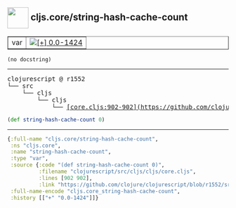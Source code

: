 ## <img width="48px" valign="middle" src="http://i.imgur.com/Hi20huC.png"> cljs.core/string-hash-cache-count

 <table border="1">
<tr>
<td>var</td>
<td><a href="https://github.com/cljsinfo/api-refs/tree/0.0-1424"><img valign="middle" alt="[+] 0.0-1424" src="https://img.shields.io/badge/+-0.0--1424-lightgrey.svg"></a> </td>
</tr>
</table>

 <samp>
</samp>

```
(no docstring)
```

---

 <pre>
clojurescript @ r1552
└── src
    └── cljs
        └── cljs
            └── <ins>[core.cljs:902-902](https://github.com/clojure/clojurescript/blob/r1552/src/cljs/cljs/core.cljs#L902-L902)</ins>
</pre>

```clj
(def string-hash-cache-count 0)
```


---

```clj
{:full-name "cljs.core/string-hash-cache-count",
 :ns "cljs.core",
 :name "string-hash-cache-count",
 :type "var",
 :source {:code "(def string-hash-cache-count 0)",
          :filename "clojurescript/src/cljs/cljs/core.cljs",
          :lines [902 902],
          :link "https://github.com/clojure/clojurescript/blob/r1552/src/cljs/cljs/core.cljs#L902-L902"},
 :full-name-encode "cljs.core_string-hash-cache-count",
 :history [["+" "0.0-1424"]]}

```
